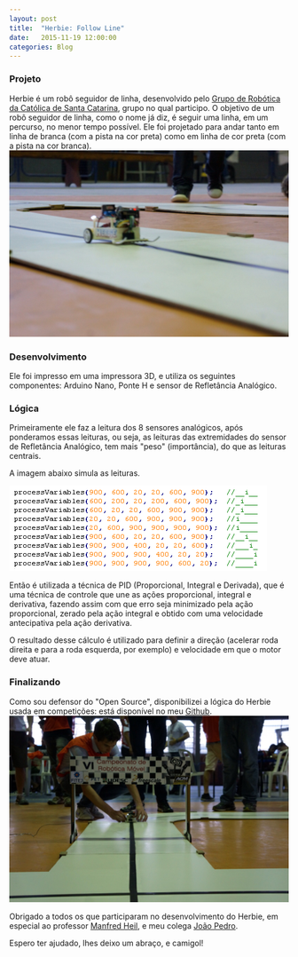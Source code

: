 ```yaml
---
layout: post
title:  "Herbie: Follow Line"
date:   2015-11-19 12:00:00
categories: Blog
---
```


<h3>Projeto</h3>
Herbie é um robô seguidor de linha, desenvolvido pelo <a href="http://www.catolicasc.org.br/" target="blank">Grupo de Robótica da Católica de Santa Catarina</a>, grupo no qual participo. O objetivo de um robô seguidor de linha, como o nome já diz, é seguir uma linha, em um percurso, no menor tempo possível. Ele foi projetado para andar tanto em linha de branca (com a pista na cor preta) como em linha de cor preta (com a pista na cor branca).

<img src="/img/posts/herbie2.jpeg"/>

<h3>Desenvolvimento</h3>
Ele foi impresso em uma impressora 3D, e utiliza os seguintes componentes: Arduino Nano, Ponte H e sensor de Refletância Analógico.

<h3>Lógica</h3>
Primeiramente ele faz a leitura dos 8 sensores analógicos, após ponderamos essas leituras, ou seja, as leituras das extremidades do sensor de Refletância Analógico, tem mais "peso" (importância), do que as leituras centrais.

A imagem abaixo simula as leituras.

<img src="/img/posts/herbie3.png"/>

Então é utilizada a técnica de PID (Proporcional, Integral e Derivada), que é uma técnica de controle que une as ações proporcional, integral e derivativa, fazendo assim com que erro seja minimizado pela ação proporcional, zerado pela ação integral e obtido com uma velocidade antecipativa pela ação derivativa.

O resultado desse cálculo é utilizado para definir a direção (acelerar roda direita e para a roda esquerda, por exemplo) e velocidade em que o motor deve atuar.

<h3>Finalizando</h3>
Como sou defensor do "Open Source", disponibilizei a lógica do Herbie usada em competições: está disponível no meu <a href="https://github.com/ronchifabricio/wickedbotz/tree/master/code" target="blank">Github</a>.

<img src="/img/posts/herbie1.jpeg"/>

Obrigado a todos os que participaram no desenvolvimento do Herbie, em especial ao professor <a href="http://lattes.cnpq.br/2101585307653224" target="blank">Manfred Heil</a>, e meu colega <a href="https://github.com/schmittjoaopedro" target="blank">João Pedro</a>.

Espero ter ajudado, lhes deixo um abraço, e camigol!
